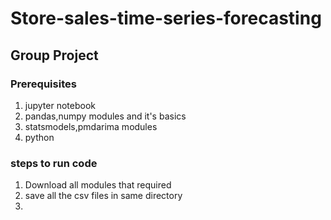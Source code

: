 # Store-sales-time-series-forecasting
## Group Project
### Prerequisites
1) jupyter notebook
2) pandas,numpy modules and it's basics
3) statsmodels,pmdarima modules
4) python
### steps to run code
1) Download all modules that required
2) save all the csv files in same directory
3) 

